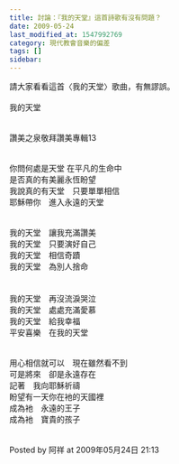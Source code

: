 ```yaml
---
title: 討論：『我的天堂』這首詩歌有沒有問題？
date: 2009-05-24
last_modified_at: 1547992769
category: 現代教會音樂的偏差
tags: []
sidebar: 
---
```


<p>請大家看看這首〈我的天堂〉歌曲，有無謬誤。<br/><br/><!--more-->我的天堂<br/><br/><br/>讚美之泉敬拜讚美專輯13 <br/><br/><br/>你問何處是天堂 在平凡的生命中<br/>是否真的有美麗永恆盼望　<br/>我說真的有天堂　只要單單相信　<br/>耶穌帶你　進入永遠的天堂　<br/><br/><br/>我的天堂　讓我充滿讚美　<br/>我的天堂　只要演好自己　<br/>我的天堂　相信奇蹟　<br/>我的天堂　為別人捨命<br/>　<br/><br/>我的天堂　再沒流淚哭泣　<br/>我的天堂　處處充滿愛慕　<br/>我的天堂　給我幸福　<br/>平安喜樂　在我的天堂　<br/><br/><br/>用心相信就可以　現在雖然看不到　<br/>可是將來　卻是永遠存在　<br/>記著　我向耶穌祈禱　<br/>盼望有一天你在衪的天國裡　<br/>成為衪　永遠的王子　<br/>成為衪　寶貴的孩子<br/><br/><br/>Posted by 阿祥 at 2009年05月24日 21:13 
</p>